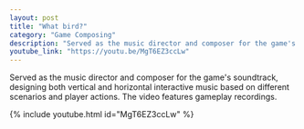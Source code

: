```yaml
---
layout: post
title: "What bird?"
category: "Game Composing"
description: "Served as the music director and composer for the game's soundtrack, designing both vertical and horizontal interactive music based on different scenarios and player actions. The video features gameplay recordings."
youtube_link: "https://youtu.be/MgT6EZ3ccLw"
---
```

Served as the music director and composer for the game's soundtrack, designing both vertical and horizontal interactive music based on different scenarios and player actions. The video features gameplay recordings.

{% include youtube.html id="MgT6EZ3ccLw" %}
